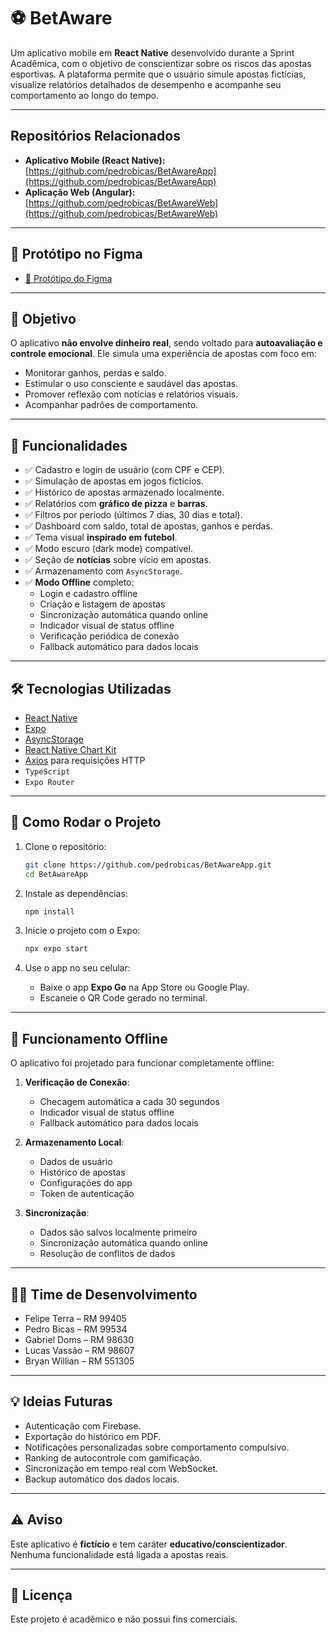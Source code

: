 # ⚽ BetAware

Um aplicativo mobile em **React Native** desenvolvido durante a Sprint Acadêmica, com o objetivo de conscientizar sobre os riscos das apostas esportivas. A plataforma permite que o usuário simule apostas fictícias, visualize relatórios detalhados de desempenho e acompanhe seu comportamento ao longo do tempo.

---

## Repositórios Relacionados

- **Aplicativo Mobile (React Native):** [https://github.com/pedrobicas/BetAwareApp](https://github.com/pedrobicas/BetAwareApp)
- **Aplicação Web (Angular):** [https://github.com/pedrobicas/BetAwareWeb](https://github.com/pedrobicas/BetAwareWeb)

---

## 🎨 Protótipo no Figma

- [🔗 Protótipo do Figma](https://www.figma.com/design/d9LYsdSEWWUUzPges1iwfL/BetAware?node-id=0-1&t=C0BW4G2tcF60FcfY-1)

---

## 🎯 Objetivo

O aplicativo **não envolve dinheiro real**, sendo voltado para **autoavaliação e controle emocional**. Ele simula uma experiência de apostas com foco em:

- Monitorar ganhos, perdas e saldo.
- Estimular o uso consciente e saudável das apostas.
- Promover reflexão com notícias e relatórios visuais.
- Acompanhar padrões de comportamento.

---

## 🧪 Funcionalidades

- ✅ Cadastro e login de usuário (com CPF e CEP).
- ✅ Simulação de apostas em jogos fictícios.
- ✅ Histórico de apostas armazenado localmente.
- ✅ Relatórios com **gráfico de pizza** e **barras**.
- ✅ Filtros por período (últimos 7 dias, 30 dias e total).
- ✅ Dashboard com saldo, total de apostas, ganhos e perdas.
- ✅ Tema visual **inspirado em futebol**.
- ✅ Modo escuro (dark mode) compatível.
- ✅ Seção de **notícias** sobre vício em apostas.
- ✅ Armazenamento com `AsyncStorage`.
- ✅ **Modo Offline** completo:
  - Login e cadastro offline
  - Criação e listagem de apostas
  - Sincronização automática quando online
  - Indicador visual de status offline
  - Verificação periódica de conexão
  - Fallback automático para dados locais

---

## 🛠️ Tecnologias Utilizadas

- [React Native](https://reactnative.dev/)
- [Expo](https://expo.dev/)
- [AsyncStorage](https://react-native-async-storage.github.io/async-storage/)
- [React Native Chart Kit](https://github.com/indiespirit/react-native-chart-kit)
- [Axios](https://axios-http.com/) para requisições HTTP
- `TypeScript`
- `Expo Router`

---

## 🚀 Como Rodar o Projeto

1. Clone o repositório:
   ```bash
   git clone https://github.com/pedrobicas/BetAwareApp.git
   cd BetAwareApp
   ```

2. Instale as dependências:
   ```bash
   npm install
   ```

3. Inicie o projeto com o Expo:
   ```bash
   npx expo start
   ```

4. Use o app no seu celular:
   - Baixe o app **Expo Go** na App Store ou Google Play.
   - Escaneie o QR Code gerado no terminal.

---

## 🔄 Funcionamento Offline

O aplicativo foi projetado para funcionar completamente offline:

1. **Verificação de Conexão**:
   - Checagem automática a cada 30 segundos
   - Indicador visual de status offline
   - Fallback automático para dados locais

2. **Armazenamento Local**:
   - Dados de usuário
   - Histórico de apostas
   - Configurações do app
   - Token de autenticação

3. **Sincronização**:
   - Dados são salvos localmente primeiro
   - Sincronização automática quando online
   - Resolução de conflitos de dados

---

## 👨‍💻 Time de Desenvolvimento

- Felipe Terra – RM 99405
- Pedro Bicas – RM 99534
- Gabriel Doms – RM 98630
- Lucas Vassão – RM 98607
- Bryan Willian – RM 551305

---

## 💡 Ideias Futuras

- Autenticação com Firebase.
- Exportação do histórico em PDF.
- Notificações personalizadas sobre comportamento compulsivo.
- Ranking de autocontrole com gamificação.
- Sincronização em tempo real com WebSocket.
- Backup automático dos dados locais.

---

## ⚠️ Aviso

Este aplicativo é **fictício** e tem caráter **educativo/conscientizador**. Nenhuma funcionalidade está ligada a apostas reais.

---

## 📄 Licença

Este projeto é acadêmico e não possui fins comerciais.
